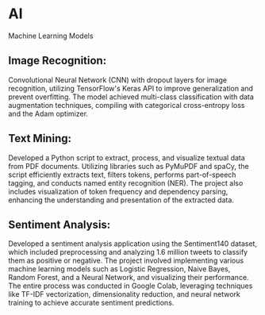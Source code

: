 # AI
Machine Learning Models

## Image Recognition: 
Convolutional Neural Network (CNN) with dropout layers for image recognition, utilizing TensorFlow's Keras API to improve generalization and prevent overfitting. The model achieved multi-class classification with data augmentation techniques, compiling with categorical cross-entropy loss and the Adam optimizer.

## Text Mining: 
Developed a Python script to extract, process, and visualize textual data from PDF documents. Utilizing libraries such as PyMuPDF and spaCy, the script efficiently extracts text, filters tokens, performs part-of-speech tagging, and conducts named entity recognition (NER). The project also includes visualization of token frequency and dependency parsing, enhancing the understanding and presentation of the extracted data. 

## Sentiment Analysis: 
Developed a sentiment analysis application using the Sentiment140 dataset, which included preprocessing and analyzing 1.6 million tweets to classify them as positive or negative. The project involved implementing various machine learning models such as Logistic Regression, Naive Bayes, Random Forest, and a Neural Network, and visualizing their performance. The entire process was conducted in Google Colab, leveraging techniques like TF-IDF vectorization, dimensionality reduction, and neural network training to achieve accurate sentiment predictions.
